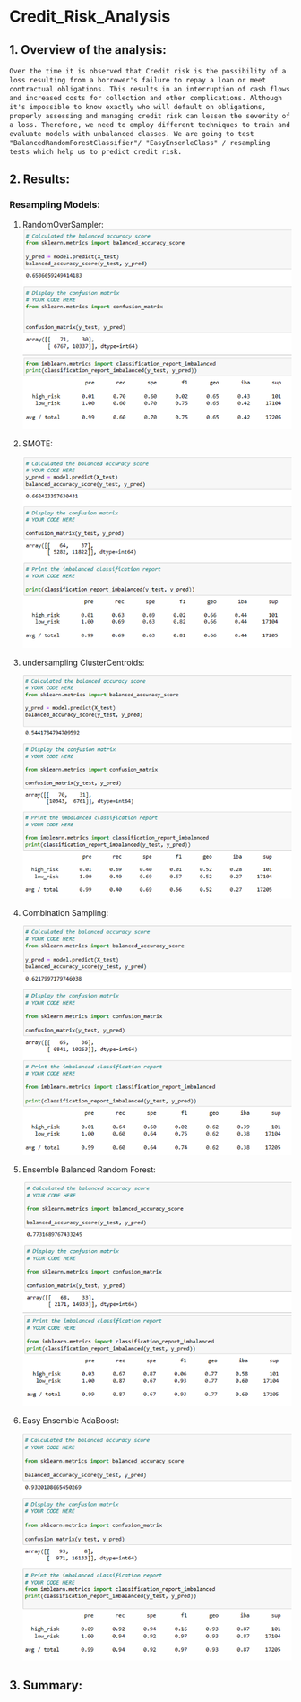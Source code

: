 # Credit_Risk_Analysis

## 1. Overview of the analysis:
    Over the time it is observed that Credit risk is the possibility of a loss resulting from a borrower's failure to repay a loan or meet contractual obligations. This results in an interruption of cash flows and increased costs for collection and other complications. Although it's impossible to know exactly who will default on obligations, properly assessing and managing credit risk can lessen the severity of a loss. Therefore, we need to employ different techniques to train and evaluate models with unbalanced classes. We are going to test "BalancedRandomForestClassifier"/ "EasyEnsenleClass" / resampling tests which help us to predict credit risk.

## 2. Results:

### Resampling Models:
1.  RandomOverSampler:
![resampling-random_oversampling](resampling-random_oversampling.png)



2. SMOTE:

    ![resampling-SMOTE-oversampling](resampling-SMOTE-oversampling.png)

3. undersampling ClusterCentroids:

    ![resampling-undersampling](resampling-undersampling.png)

4. Combination Sampling:

    ![resampling-combination_sampling](resampling-combination_sampling.png)

5. Ensemble Balanced Random Forest:

    ![ensemble_random_forest_classifier](ensemble_random_forest_classifier.png)

6. Easy Ensemble AdaBoost:

    ![ensemble_adaboost_classifier](ensemble_adaboost_classifier.png)


## 3. Summary:







    